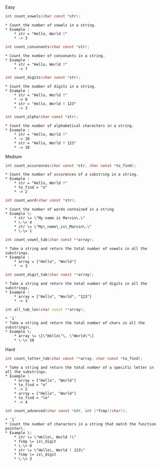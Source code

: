 Easy
```c
int count_vowels(char const *str);
```
    * Count the number of vowels in a string.
    * Example :
        * str = "Hello, World !"
        * -> 3

```c
int count_consonants(char const *str);
```
    * Count the number of consonants in a string.
    * Example :
        * str = "Hello, World !"
        * -> 7

```c
int count_digits(char const *str);
```
    * Count the number of digits in a string.
    * Example :
        * str = "Hello, World !"
        * -> 0
        * str = "Hello, World ! 123"
        * -> 3
```c
int count_alpha(char const *str);
```
    * Count the number of alphabetical characters in a string.
    * Example :
        * str = "Hello, World !"
        * -> 10
        * str = "Hello, World ! 123"
        * -> 10


Medium

```c
int count_occurences(char const *str, char const *to_find);
```
    * Count the number of occurences of a substring in a string.
    * Example :
        * str = "Hello, World !"
        * to_find = "o"
        * -> 2
```c
int count_word(char const *str);
```
    * Count the number of words contained in a string
    * Example \:
        * str \= \"My name is Marvin\.\"
        * \-\> 4
        * str \= \"My\_name\_is\_Marvin\.\"
        * \-\> 1
```c
int count_vowel_tab(char const **array);
```
    * Take a string and return the total number of vowels in all the substrings.
    * Example :
        * array = ["Hello", "World"]
        * -> 3
```c
int count_digit_tab(char const **array);
```
    * Take a string and return the total number of digits in all the substrings.
    * Example :
        * array = ["Hello", "World", "123"]
        * -> 3

```cpp
int all_tab_len(char const **array);
```
    * `1`
    * Take a string and return the total number of chars in all the substrings\.
    * Example \:
        * array \= \[\"Hello\"\, \"World\"\]
        * \-\> 10

Hard

```c
int count_letter_tab(char const **array, char const *to_find);
```
    * Take a string and return the total number of a specific letter in all the substrings.
    * Example :
        * array = ["Hello", "World"]
        * to_find = "o"
        * -> 2
        * array = ["Hello", "World"]
        * to_find = "le"
        * -> 4

```c
int count_advanced(char const *str, int (*fcmp)(char));
```
    * `1`
    * Count the number of characters in a string that match the function pointer\.
    * Example \:
        * str \= \"Hello\, World !\"
        * fcmp \= is\_digit
        * \-\> 0
        * str \= \"Hello\, World ! 123\"
        * fcmp \= is\_digit
        * \-\> 3
```c
